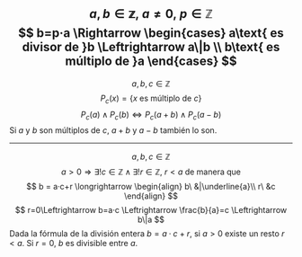 $$
a,b \in \mathbb{z},\ a \neq 0,\ p \in \mathbb{Z}
$$
$$
b=p·a \Rightarrow
\begin{cases}
a\text{ es divisor de }b \Leftrightarrow a\|b \\
b\text{ es múltiplo de }a
\end{cases}
$$
---
$$
a,b,c \in \mathbb{Z}
$$
$$
P_{c}(x) = \{x \text{ es múltiplo de } c\}
$$
$$
P_{c}(a) \land P_{c}(b) \Leftrightarrow P_{c}(a+b) \land P_{c}(a-b)
$$
Si $a$ y $b$ son múltiplos de $c$, $a+b$ y $a-b$ también lo son.

---
$$
a,b,c \in \mathbb{Z}
$$
$$
a>0 \Rightarrow \exists!c \in \mathbb{Z} \land \exists!r \in \mathbb{Z},\ r < a \text{ de manera que}
$$
$$
b = a·c+r \longrightarrow
\begin{align}
b\ &|\underline{a}\\
r\ &c
\end{align}
$$
$$
r=0\Leftrightarrow b=a·c \Leftrightarrow \frac{b}{a}=c \Leftrightarrow b\|a
$$
Dada la fórmula de la división entera $b = a·c+r$, si $a>0$ existe un resto $r<a$. Si $r=0$, $b$ es divisible entre $a$.


